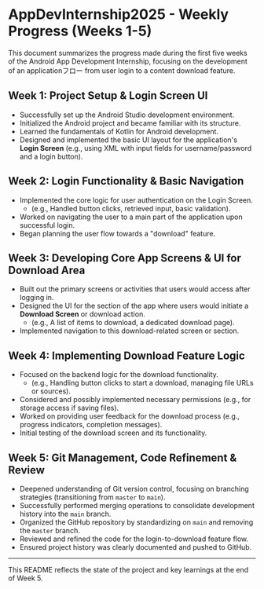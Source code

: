 # AppDevInternship2025 - Weekly Progress (Weeks 1-5)

This document summarizes the progress made during the first five weeks of the Android App Development Internship, focusing on the development of an applicationフロー from user login to a content download feature.

## Week 1: Project Setup & Login Screen UI
*   Successfully set up the Android Studio development environment.
*   Initialized the Android project and became familiar with its structure.
*   Learned the fundamentals of Kotlin for Android development.
*   Designed and implemented the basic UI layout for the application's **Login Screen** (e.g., using XML with input fields for username/password and a login button).

## Week 2: Login Functionality & Basic Navigation
*   Implemented the core logic for user authentication on the Login Screen.
    *   (e.g., Handled button clicks, retrieved input, basic validation).
*   Worked on navigating the user to a main part of the application upon successful login.
*   Began planning the user flow towards a "download" feature.

## Week 3: Developing Core App Screens & UI for Download Area
*   Built out the primary screens or activities that users would access after logging in.
*   Designed the UI for the section of the app where users would initiate a **Download Screen** or download action.
    *   (e.g., A list of items to download, a dedicated download page).
*   Implemented navigation to this download-related screen or section.

## Week 4: Implementing Download Feature Logic
*   Focused on the backend logic for the download functionality.
    *   (e.g., Handling button clicks to start a download, managing file URLs or sources).
*   Considered and possibly implemented necessary permissions (e.g., for storage access if saving files).
*   Worked on providing user feedback for the download process (e.g., progress indicators, completion messages).
*   Initial testing of the download screen and its functionality.

## Week 5: Git Management, Code Refinement & Review
*   Deepened understanding of Git version control, focusing on branching strategies (transitioning from `master` to `main`).
*   Successfully performed merging operations to consolidate development history into the `main` branch.
*   Organized the GitHub repository by standardizing on `main` and removing the `master` branch.
*   Reviewed and refined the code for the login-to-download feature flow.
*   Ensured project history was clearly documented and pushed to GitHub.

---
This README reflects the state of the project and key learnings at the end of Week 5.
